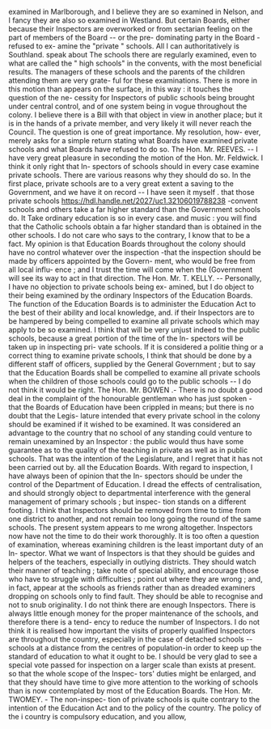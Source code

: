 examined in Marlborough, and I believe they are so examined in Nelson, and I fancy they are also so examined in Westland. But certain Boards, either because their Inspectors are overworked or from sectarian feeling on the part of members of the Board -- or the pre- dominating party in the Board -refused to ex- amine the "private " schools. All I can authoritatively is Southland. speak about The schools there are regularly examined, even to what are called the " high schools" in the convents, with the most beneficial results. The managers of these schools and the parents of the children attending them are very grate- ful for these examinations. There is more in this motion than appears on the surface, in this way : it touches the question of the ne- cessity for Inspectors of public schools being brought under central control, and of one system being in vogue throughout the colony. I believe there is a Bill with that object in view in another place; but it is in the hands of a private member, and very likely it will never reach the Council. The question is one of great importance. My resolution, how- ever, merely asks for a simple return stating what Boards have examined private schools and what Boards have refused to do so. The Hon. Mr. REEVES. -- I have very great pleasure in seconding the motion of the Hon. Mr. Feldwick. I think it only right that In- spectors of schools should in every case examine private schools. There are various reasons why they should do so. In the first place, private schools are to a very great extent a saving to the Government, and we have it on record -- I have seen it myself . that those private schools https://hdl.handle.net/2027/uc1.32106019788238 -convent schools and others take a far higher standard than the Government schools do. It Take ordinary education is so in every case. and music : you will find that the Catholic schools obtain a far higher standard than is obtained in the other schools. I do not care who says to the contrary, I know that to be a fact. My opinion is that Education Boards throughout the colony should have no control whatever over the inspection -that the inspection should be made by officers appointed by the Govern- ment, who would be free from all local influ- ence ; and I trust the time will come when the (Government will see its way to act in that direction. The Hon. Mr. T. KELLY. -- Personally, I have no objection to private schools being ex- amined, but I do object to their being examined by the ordinary Inspectors of the Education Boards. The function of the Education Boards is to administer the Education Act to the best of their ability and local knowledge, and. if their Inspectors are to be hampered by being compelled to examine all private schools which may apply to be so examined. I think that will be very unjust indeed to the public schools, because a great portion of the time of the In- spectors will be taken up in inspecting pri- vate schools. If it is considered a politie thing or a correct thing to examine private schools, I think that should be done by a different staff of officers, supplied by the General Government ; but to say that the Education Boards shall be compelled to examine all private schools when the children of those schools could go to the public schools -- I do not think it would be right. The Hon. Mr. BOWEN .- There is no doubt a good deal in the complaint of the honourable gentleman who has just spoken - that the Boards of Education have been crippled in means; but there is no doubt that the Legis- lature intended that every private school in the colony should be examined if it wished to be examined. It was considered an advantage to the country that no school of any standing could venture to remain unexamined by an Inspector : the public would thus have some guarantee as to the quality of the teaching in private as well as in public schools. That was the intention of the Legislature, and I regret that it has not been carried out by. all the Education Boards. With regard to inspection, I have always been of opinion that the In- spectors should be under the control of the Department of Education. I dread the effects of centralisation, and should strongly object to departmental interference with the general management of primary schools ; but inspec- tion stands on a different footing. I think that Inspectors should be removed from time to time from one district to another, and not remain too long going the round of the same schools. The present system appears to me wrong altogether. Inspectors now have not the time to do their work thoroughly. It is too often a question of examination, whereas examining children is the least important duty of an In- spector. What we want of Inspectors is that they should be guides and helpers of the teachers, especially in outlying districts. They should watch their manner of teaching ; take note of special ability, and encourage those who have to struggle with difficulties ; point out where they are wrong ; and, in fact, appear at the schools as friends rather than as dreaded examiners dropping on schools only to find fault. They should be able to recognise and not to snub originality. I do not think there are enough Inspectors. There is always little enough money for the proper maintenance of the schools, and therefore there is a tend- ency to reduce the number of Inspectors. I do not think it is realised how important the visits of properly qualified Inspectors are throughout the country, especially in the case of detached schools -- schools at a distance from the centres of population-in order to keep up the standard of education to what it ought to be. I should be very glad to see a special vote passed for inspection on a larger scale than exists at present. so that the whole scope of the Inspec- tors' duties might be enlarged, and that they should have time to give more attention to the working of schools than is now contemplated by most of the Education Boards. The Hon. Mr. TWOMEY. - The non-inspec- tion of private schools is quite contrary to the intention of the Education Act and to the policy of the country. The policy of the i country is compulsory education, and you allow, 